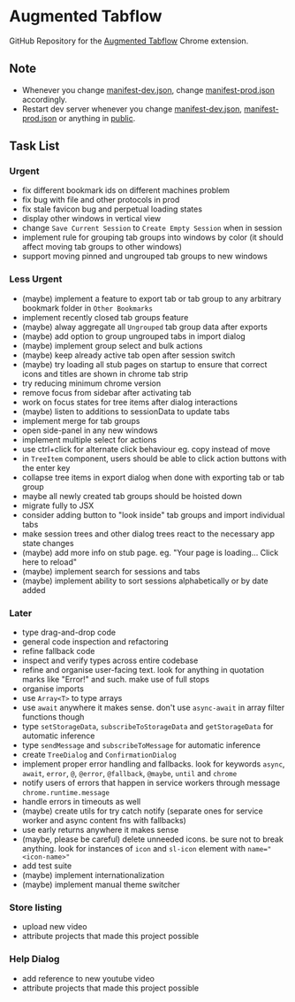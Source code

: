 # Augmented Tabflow

GitHub Repository for the [Augmented Tabflow](https://chromewebstore.google.com/detail/augmented-tabflow/aaopjlakghchpkfolggoiblacllaekho) Chrome extension.

## Note

- Whenever you change [manifest-dev.json](manifest-dev.json), change [manifest-prod.json](manifest-prod.json) accordingly.
- Restart dev server whenever you change [manifest-dev.json](manifest-dev.json), [manifest-prod.json](manifest-prod.json) or anything in [public](public).

## Task List

### Urgent

- fix different bookmark ids on different machines problem
- fix bug with file and other protocols in prod
- fix stale favicon bug and perpetual loading states
- display other windows in vertical view
- change `Save Current Session` to `Create Empty Session` when in session
- implement rule for grouping tab groups into windows by color (it should affect moving tab groups to other windows)
- support moving pinned and ungrouped tab groups to new windows

### Less Urgent

- (maybe) implement a feature to export tab or tab group to any arbitrary bookmark folder in `Other Bookmarks`
- implement recently closed tab groups feature
- (maybe) alway aggregate all `Ungrouped` tab group data after exports
- (maybe) add option to group ungrouped tabs in import dialog
- (maybe) implement group select and bulk actions
- (maybe) keep already active tab open after session switch
- (maybe) try loading all stub pages on startup to ensure that correct icons and titles are shown in chrome tab strip
- try reducing minimum chrome version
- remove focus from sidebar after activating tab
- work on focus states for tree items after dialog interactions
- (maybe) listen to additions to sessionData to update tabs
- implement merge for tab groups
- open side-panel in any new windows
- implement multiple select for actions
- use ctrl+click for alternate click behaviour eg. copy instead of move
- in `TreeItem` component, users should be able to click action buttons with the enter key
- collapse tree items in export dialog when done with exporting tab or tab group
- maybe all newly created tab groups should be hoisted down
- migrate fully to JSX
- consider adding button to "look inside" tab groups and import individual tabs
- make session trees and other dialog trees react to the necessary app state changes
- (maybe) add more info on stub page. eg. "Your page is loading... Click here to reload"
- (maybe) implement search for sessions and tabs
- (maybe) implement ability to sort sessions alphabetically or by date added

### Later

- type drag-and-drop code
- general code inspection and refactoring
- refine fallback code
- inspect and verify types across entire codebase
- refine and organise user-facing text. look for anything in quotation marks like "Error!" and such. make use of full stops
- organise imports
- use `Array<T>` to type arrays
- use `await` anywhere it makes sense. don't use `async-await` in array filter functions though
- type `setStorageData`, `subscribeToStorageData` and `getStorageData` for automatic inference
- type `sendMessage` and `subscribeToMessage` for automatic inference
- create `TreeDialog` and `ConfirmationDialog`
- implement proper error handling and fallbacks. look for keywords `async`, `await`, `error`, `@`, `@error`, `@fallback`, `@maybe`, `until` and `chrome`
- notify users of errors that happen in service workers through message `chrome.runtime.message`
- handle errors in timeouts as well
- (maybe) create utils for try catch notify (separate ones for service worker and async content fns with fallbacks)
- use early returns anywhere it makes sense
- (maybe, please be careful) delete unneeded icons. be sure not to break anything. look for instances of `icon` and `sl-icon` element with `name="<icon-name>"`
- add test suite
- (maybe) implement internationalization
- (maybe) implement manual theme switcher

### Store listing

- upload new video
- attribute projects that made this project possible

### Help Dialog

- add reference to new youtube video
- attribute projects that made this project possible
